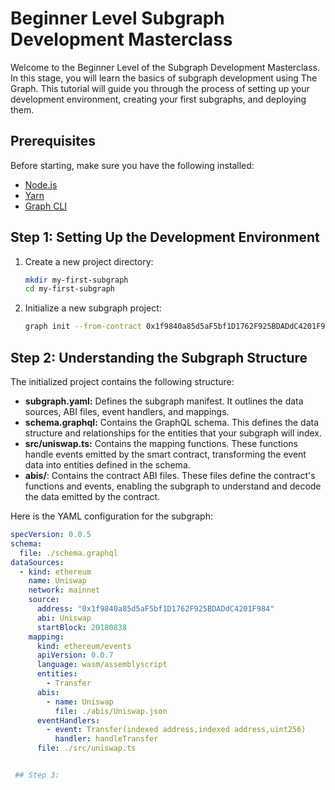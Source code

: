 # Beginner Level Subgraph Development Masterclass

Welcome to the Beginner Level of the Subgraph Development Masterclass. In this stage, you will learn the basics of subgraph development using The Graph. This tutorial will guide you through the process of setting up your development environment, creating your first subgraphs, and deploying them.

## Prerequisites

Before starting, make sure you have the following installed:
- [Node.js](https://nodejs.org/)
- [Yarn](https://classic.yarnpkg.com/en/docs/install)
- [Graph CLI](https://github.com/graphprotocol/graph-cli)

## Step 1: Setting Up the Development Environment

1. Create a new project directory:
    ```bash
    mkdir my-first-subgraph
    cd my-first-subgraph
    ```

2. Initialize a new subgraph project:
    ```bash
    graph init --from-contract 0x1f9840a85d5aF5bf1D1762F925BDADdC4201F984 --network mainnet my-first-subgraph
    ```

## Step 2: Understanding the Subgraph Structure

The initialized project contains the following structure:
- **subgraph.yaml:** Defines the subgraph manifest. It outlines the data sources, ABI files, event handlers, and mappings.
- **schema.graphql:** Contains the GraphQL schema. This defines the data structure and relationships for the entities that your subgraph will index.
- **src/uniswap.ts:** Contains the mapping functions. These functions handle events emitted by the smart contract, transforming the event data into entities defined in the schema.
- **abis/**: Contains the contract ABI files. These files define the contract's functions and events, enabling the subgraph to understand and decode the data emitted by the contract.

Here is the YAML configuration for the subgraph:

```yaml
specVersion: 0.0.5
schema:
  file: ./schema.graphql
dataSources:
  - kind: ethereum
    name: Uniswap
    network: mainnet
    source:
      address: "0x1f9840a85d5aF5bf1D1762F925BDADdC4201F984"
      abi: Uniswap
      startBlock: 20180838
    mapping:
      kind: ethereum/events
      apiVersion: 0.0.7
      language: wasm/assemblyscript
      entities:
        - Transfer
      abis:
        - name: Uniswap
          file: ./abis/Uniswap.json
      eventHandlers:
        - event: Transfer(indexed address,indexed address,uint256)
          handler: handleTransfer
      file: ./src/uniswap.ts


 ## Step 3:
